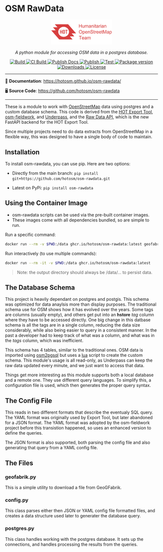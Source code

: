 # OSM RawData

<!-- markdownlint-disable -->
<p align="center">
  <img src="https://github.com/hotosm/fmtm/blob/main/images/hot_logo.png?raw=true" style="width: 200px;" alt="HOT"></a>
</p>
<p align="center">
  <em>A python module for accessing OSM data in a postgres database.</em>
</p>
<p align="center">
  <a href="https://github.com/hotosm/osm-rawdata/actions/workflows/build.yml" target="_blank">
      <img src="https://github.com/hotosm/osm-rawdata/workflows/Build/badge.svg" alt="Build">
  </a>
  <a href="https://github.com/hotosm/osm-rawdata/actions/workflows/build-ci.yml" target="_blank">
      <img src="https://github.com/hotosm/osm-rawdata/workflows/Build CI Img/badge.svg" alt="CI Build">
  </a>
  <a href="https://github.com/hotosm/osm-rawdata/actions/workflows/docs.yml" target="_blank">
      <img src="https://github.com/hotosm/osm-rawdata/workflows/Publish Docs/badge.svg" alt="Publish Docs">
  </a>
  <a href="https://github.com/hotosm/osm-rawdata/actions/workflows/publish.yml" target="_blank">
      <img src="https://github.com/hotosm/osm-rawdata/workflows/Publish to PyPi.org/badge.svg" alt="Publish">
  </a>
  <a href="https://github.com/hotosm/osm-rawdata/actions/workflows/pytest.yml" target="_blank">
      <img src="https://github.com/hotosm/osm-rawdata/workflows/PyTest/badge.svg" alt="Test">
  </a>
  <a href="https://pypi.org/project/osm-rawdata" target="_blank">
      <img src="https://img.shields.io/pypi/v/osm-rawdata?color=%2334D058&label=pypi%20package" alt="Package version">
  </a>
  <a href="https://pypistats.org/packages/osm-rawdata" target="_blank">
      <img src="https://img.shields.io/pypi/dm/osm-rawdata.svg" alt="Downloads">
  </a>
  <a href="https://github.com/hotosm/osm-rawdata/blob/main/LICENSE.md" target="_blank">
      <img src="https://img.shields.io/github/license/hotosm/osm-rawdata.svg" alt="License">
  </a>
</p>

---

📖 **Documentation**: <a href="https://hotosm.github.io/osm-rawdata/" target="_blank">https://hotosm.github.io/osm-rawdata/</a>

🖥️ **Source Code**: <a href="https://github.com/hotosm/osm-rawdata" target="_blank">https://github.com/hotosm/osm-rawdata</a>

---

<!-- markdownlint-enable -->

These is a module to work with
[OpenStreetMap](https://www.openstreetmap.org) data using postgres and
a custom database schema. This code is derived from the [HOT Export
Tool](https://export.hotosm.org/en/v3/),
[osm-fieldwork](https://pypi.org/project/osm-fieldwork/), and
[Underpass](https://github.com/hotosm/underpass), and the [Raw Data
API](https://github.com/hotosm/raw-data-api), which is the new FastAPI
backend for the HOT Export Tool.

Since multiple projects need to do data extracts from OpenStreetMap in
a flexible way, this was designed to have a single body of code to
maintain.

## Installation

To install osm-rawdata, you can use pip. Here are two options:

- Directly from the main branch:
  `pip install git+https://github.com/hotosm/osm-rawdata.git`

- Latest on PyPi:
  `pip install osm-rawdata`

## Using the Container Image

- osm-rawdata scripts can be used via the pre-built container images.
- These images come with all dependencies bundled, so are simple to run.

Run a specific command:

```bash
docker run --rm -v $PWD:/data ghcr.io/hotosm/osm-rawdata:latest geofabrik <flags>
```

Run interactively (to use multiple commands):

```bash
docker run --rm -it -v $PWD:/data ghcr.io/hotosm/osm-rawdata:latest
```

> Note: the output directory should always be /data/... to persist data.

## The Database Schema

This project is heavily dependant on postgres and postgis. This schema
was optimized for data anaylsis more than display purposes. The
traditional schema use for OSM shows how it has evolved over the
years. Some tags are columns (usually empty), and others get put into
an **hstore** _tag_ column where they have to be accessed
directly. One big change in this datbase schema is all the tags are in
a single column, reducing the data size considerably, while also being
easier to query in a consistent manner. In the past a developer had to
keep track of what was a column, and what was in the _tags_ column,
which was inefficient.

This schema has 4 tables, similar to the traditional ones. OSM data is
imported using [osm2pgsql](https://osm2pgsql.org/) but uses a
[lua](http://www.lua.org/) script to create the custom
schema. This module's usage is all read-only, as Underpass can keep
the raw data updated every minute, and we just want to access that
data.

Things get more interesting as this module supports both a local
database and a remote one. They use different query languages. To
simplify this, a configuration file is used, which then generates the
proper query syntax.

## The Config File

This reads in two different formats that describe the eventualy SQL
query. The YAML format was originally used by Export Tool, but later
abandoned for a JSON format. The YAML format was adopted by the
osm-fieldwork project before this transistion happened, so uses an
enhanced version to define the queries.

The JSON format is also supported, both parsing the config file and
also generating that query from a YAML config file.

## The Files

### geofabrik.py

This is a simple utility to download a file from GeoGFabrik.

### config.py

This class parses either then JSON or YAML config file formatted
files, and creates a data structure used later to generater the
database query.

### postgres.py

This class handles working with the postgres database. It sets up the
connections, and handles processing the results from the queries.
